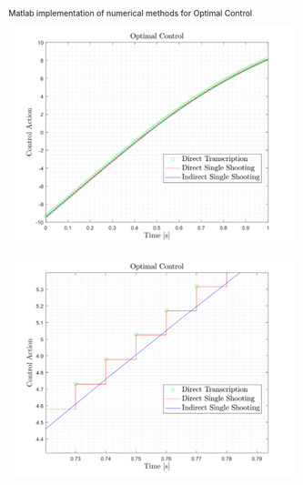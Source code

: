 Matlab implementation of numerical methods for Optimal Control

![image description](opt_control.svg)

![image description](opt_control_zoomed.svg)
